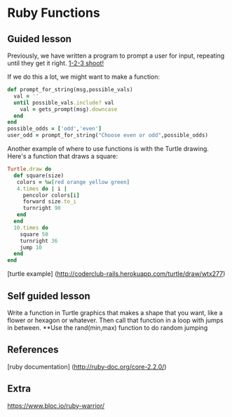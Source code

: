 # Ruby Functions

## Guided lesson

Previously, we have written a program to prompt a user for input, repeating until they get it right. 
[1-2-3 shoot!](http://coderclub-rails.herokuapp.com/try/ruby/18u4ig8)

If we do this a lot, we might want to make a function:

```ruby
def prompt_for_string(msg,possible_vals)
  val = ''
  until possible_vals.include? val
    val = gets_prompt(msg).downcase
  end
end
possible_odds = ['odd','even']
user_odd = prompt_for_string("Choose even or odd",possible_odds)
```

Another example of where to use functions is with the Turtle drawing. Here's a function that
draws a square:

```ruby
Turtle.draw do
  def square(size)
   colors = %w[red orange yellow green]
   4.times do | i |
     pencolor colors[i]
     forward size.to_i
     turnright 90
   end
  end
  10.times do 
    square 50
    turnright 36
    jump 10
  end
end
```

[turtle example] (http://coderclub-rails.herokuapp.com/turtle/draw/wtx277)

## Self guided lesson
Write a function in Turtle graphics that makes a shape that you want, like a flower or hexagon or whatever. Then call 
that function in a loop with jumps in between. **Use the rand(min,max) function to do random jumping

## References
[ruby documentation] (http://ruby-doc.org/core-2.2.0/)

## Extra
https://www.bloc.io/ruby-warrior/


